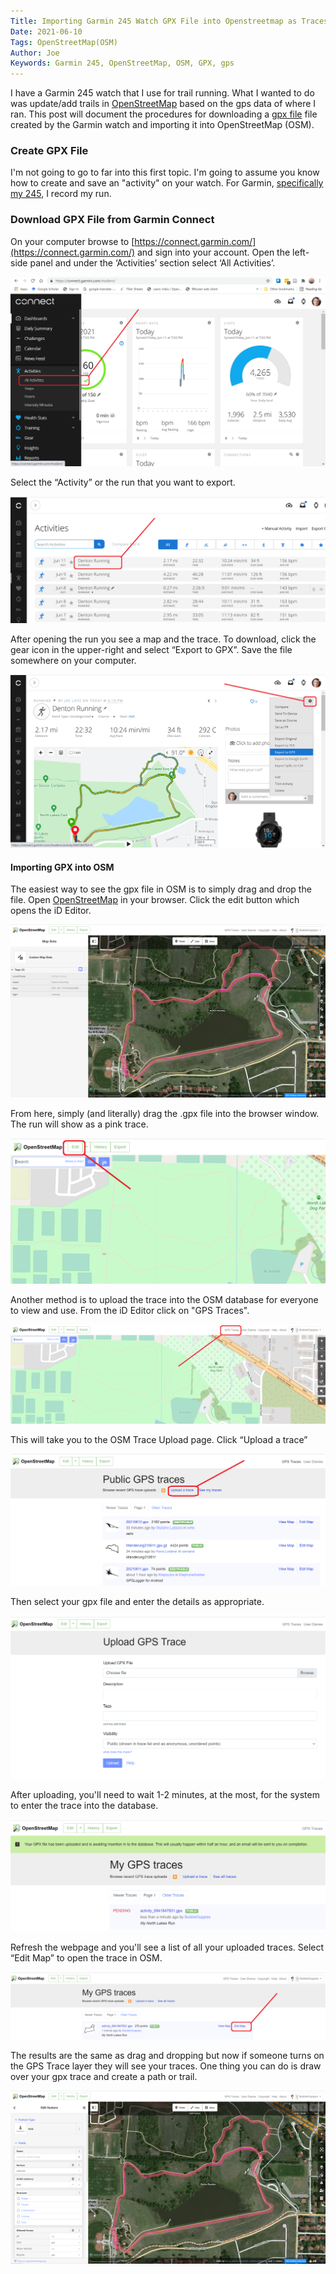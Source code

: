 ```yaml
---
Title: Importing Garmin 245 Watch GPX File into Openstreetmap as Traces
Date: 2021-06-10
Tags: OpenStreetMap(OSM)
Author: Joe
Keywords: Garmin 245, OpenStreetMap, OSM, GPX, gps
---
```


I have a Garmin 245 watch that I use for trail running. What I wanted to do was update/add trails in [OpenStreetMap](https://www.openstreetmap.org/) based on the gps data of where I ran. This post will document the procedures for downloading a [gpx file](https://en.wikipedia.org/wiki/GPS_Exchange_Format) file created by the Garmin watch and importing it into OpenStreetMap (OSM).

### Create GPX File

I'm not going to go to far into this first topic. I'm going to assume you know how to create and save an "activity" on your watch. For Garmin, [specifically my 245](https://www8.garmin.com/manuals/webhelp/forerunner245/EN-US/GUID-2AE86593-AC85-4368-907C-9C6EEE28FD11.html), I record my run. 

### Download GPX File from Garmin Connect

On your computer browse to [https://connect.garmin.com/](https://connect.garmin.com/) and sign into your account. Open the left-side panel and under the ‘Activities’ section select ‘All Activities’.

![garmin_01](/images/2021/garmin_01.png)

Select the “Activity” or the run that you want to export.

![garmin_02](/images/2021/garmin_02.png)

After opening the run you see a map and the trace. To download, click the gear icon in the upper-right and select “Export to GPX”. Save the file somewhere on your computer. 

![garmin_03](/images/2021/garmin_03.png)

#### Importing GPX into OSM

The easiest way to see the gpx file in OSM is to simply drag and drop the file. Open [OpenStreetMap](https://www.openstreetmap.org/) in your browser. Click the edit button which opens the iD Editor. 

![garmin_04](/images/2021/garmin_04.png)

From here, simply (and literally) drag the .gpx file into the browser window. The run will show as a pink trace. 

![garmin_05](/images/2021/garmin_05.png)

Another method is to upload the trace into the OSM database for everyone to view and use. From the iD Editor click on "GPS Traces". 

![garmin_06](/images/2021/garmin_06.png)

This will take you to the OSM Trace Upload page. Click “Upload a trace”

![garmin_07](/images/2021/garmin_07.png)

Then select your gpx file and enter the details as appropriate.

![garmin_08](/images/2021/garmin_08a.png)

After uploading, you'll need to wait 1-2 minutes, at the most, for the system to enter the trace into the database.

![garmin_09](/images/2021/garmin_09a.png)

Refresh the webpage and you'll see a list of all your uploaded traces. Select “Edit Map” to open the trace in OSM.

![garmin_10](/images/2021/garmin_10.png)

The results are the same as drag and dropping but now if someone turns on the GPS Trace layer they will see your traces. One thing you can do is draw over your gpx trace and create a path or trail. 

![garmin_11](/images/2021/garmin_11.png)
